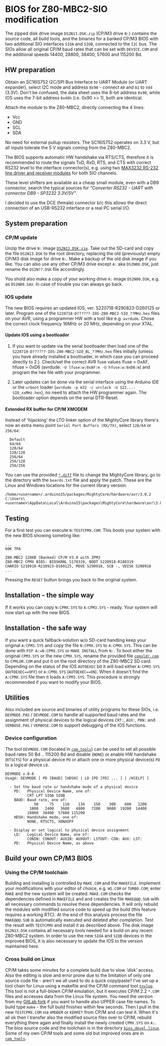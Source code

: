 # BIOS for Z80-MBC2-SIO modification

The zipped disk drive image `DS2N13.DSK.zip` (CP/M3 drive `N:`) contains the
source code, all build tools, and the binaries for a banked CP/M3 BIOS with
two additional SIO interfaces `SIOA` and `SIOB`, connected to the `I2C` bus.
The SIOs allow all original CP/M baud rates that can be set with `DEVICE.COM`
and the additional speeds 14400, 28800, 38400, 57600 and 115200 Bd.

## HW preparation

Obtain an SC16IS752 I2C/SPI Bus Interface to UART Module (or UART expander),
select I2C mode and address `0x90` - connect `A0` and `A1` to `Vdd` (3.3V).
Don't be confused, the data sheet uses the 8-bit address `0x90`, while
IOS uses the 7-bit address `0x48h` (i.e. 0x90 >> 1), both are identical.

Attach the module to the Z80-MBC2, directly connecting the 4 lines:
- Vcc
- GND
- SCL
- SDA

No need for external pullup resistors. The SC16IS752 operates on 3.3 V,
but all inputs tolerate the 5 V signals coming from the Z80-MBC2.

The BIOS supports automatic HW handshake via RTS/CTS, therefore it is
recommended to route the signals TxD, RxD, RTS, and CTS with correct
RS232 level to the interface connector(s), e.g. using two
[MAX3232 RS-232 line driver and receiver modules](DOC/RS232_bottom_mod.jpeg)
for both SIO channels.

These level shifters are available as a cheap small module, even with a
DB9 connector, search the typical sources for
*"Converter RS232 - UART with connector DB9 - SP3232 3.3V/5V"*.

I decided to use the DCE (female) connector b/c this allows the direct
connection of an USB-RS232 interface or a real PC serial I/O.

## System preparation

### CP/M update

Unzip the drive `N:` image [`DS2N13.DSK.zip`](DS2N13.DSK.zip).
Take out the SD-card and copy the file `DS2N13.DSK` to the root directory,
replacing the old (previously) empty CP/M3 disk image for drive `N:`.
Make a backup of the old disk image if you like.
You can also use any other CP/M3 drive except `A:` aka `DS2N00.DSK`, just
rename the `DS2N??.DSK` file accordingly.

You shold also make a copy of your working drive `A:` image `DS2N00.DSK`,
e.g. as `DS2N00.SAV`. In case of trouble you can always go back.

### IOS update

The new BIOS requires an updated IOS, ver. S220718-R290823-D260125 or later.
Program one of the `S220718-D??????-IOS-Z80-MBC2-SIO_??MHz.hex` files on your
AVR, using a programmer HW with a tool like e.g. `avrdude`. Chose the correct
clock frequency 16MHz or 20 MHz, depending on your XTAL.

#### Update IOS using a bootloader

1. If you want to update via the serial bootloader then load one of the
`S220718-D??????-IOS-Z80-MBC2-SIO_BL_??MHz.hex` files initially (unless you
have already installed a bootloader, in which case you can proceed directly to 2.).
Check/set the correct AVR fuse values
lfuse = 0xAF, hfuse = 0xD6 (avrdude: `-U lfuse:w:0xAF:m -U hfuse:w:0xD6:m`)
and program the hex file with your programmer.

2. Later updates can be done via the serial interface using the Arduino IDE
or the `urboot` loader (`avrdude -p m32 -c urclock -U S22...-SIO_xxMHz.hex`),
no need to attach the HW programmer again.
The bootloader option depends on the serial DTR-Reset.

#### Extended RX buffer for CP/M XMODEM

Instead of 'hijacking' the LTO linker option of the MightyCore library
there's now an extra menu point `Serial Port Buffers (RX/TX)`,
select `128/64` or `256/64`:

```
  Default
  64/64
  128/64
  128/128
  256/64
  256/128
  256/256
```

You can use the provided [`*.diff`](arduino15_packages_MightyCore_hardware_avr_3.0.2_boards.txt.diff)
file to change the MightyCore library,
go to the directory with the `boards.txt` file and apply the patch.
These are the Linux and Windows locations for the current library version:

```
/home/<username>/.arduino15/packages/MightyCore/hardware/avr/3.0.2
C:\Users\<username>\AppData\Local\Arduino15\packages\MightyCore\hardware\avr\3.0.2
```

## Testing

For a first test you can execute `N:TESTCPMX.COM`.
This boots your system with the new BIOS showing someting like:

```
...
60K TPA

Z80-MBC2 128KB (Banked) CP/M V3.0 with ZPM3
Z80-MBC2 CPMX BIOS: BIOSKRNL S170319, BOOT S220918-R180319
CHARIO S210918-R210923-D160125, MOVE S290918, SCB -, VDISK S200918
...
```

Pressing the `RESET` button brings you back to the original system.

## Installation - the simple way

If it works you can copy `N:CPMX.SYS` to `A:CPM3.SYS` - ready.
Your system will now start up with the new BIOS.

## Installation - the safe way

If you want a quick fallback-solution w/o SD-card handling keep your
original `A:CPM3.SYS` and copy the file `N:CPMX.SYS` to `A:CPMX.SYS`.
This can be done with `PIP A:=N:CPMX.SYS` or `MAKE INSTALL` from `N:`.
To boot either the original `CPM3.SYS` or the new `CPMX.SYS`, rename
the provided file [`cpmxldr.com`](bios_devel.linux/cpmxldr.com) to
`CPMLDR.COM` and put it on the root directory of the Z80-MBC2 SD card.
Depending on the status of the IOS `AUTOEXEC` bit it will load either
`A:CPM3.SYS` (`AUTOEXEC==OFF`) or `A:CPMX.SYS` (`AUTOEXEC==ON`).
When it doesn't find the `A:CPMX.SYS` file then it loads `A:CPM3.SYS`.
This procedure is strongly recommended if you want to modify your BIOS.

## Utilities

Also included are source and binaries of utility programs for these SIOs,
i.e. `DEVMODE.PAS` / `DEVMODE.COM` to handle all supported baud rates and the
assignment of physical devices to the logical devices `CRT:`, `AUX:`, `PRN:`
and `VERBOSE.PAS` / `VERBOSE.COM` to support debugging of the IOS functions.

### Device configuration

The tool `DEVMODE.COM` (located in [`cpm_tools`](cpm_tools)) can be used
to set all possible baud rates 50 Bd .. 115200 Bd and disable (`NONE`)
or enable HW handshake (`RTSCTS`) for a physical device `PD`
or attach one or more physical device(s) `PD` to a logical device `LD`.

```
DEVMODE v.0.6
Usage: DEVMODE [ PD [BAUD] [HDSH] | LD [PD [PD] ... ] | /H[ELP] ]

  - Set the baud rate or handshake mode of a physical device
    PD:   Physical Device Name, one of:
          CRT LPT SIOA SIOB
    BAUD: Baud rate, one of:
             50     75    110    134    150    300    600   1200
           1800   2400   3600   4800   7200   9600  19200  14400
          28800  38400  57600 115200
    HDSH: Handshake mode, one of:
          NONE, RTSCTS, XONXOFF

  - Display or set logical to physical device assignment
    LD:   Logical Device Name, one of:
          CONIN: CONOUT: AUXIN: AUXOUT: LSTOUT: CON: AUX: LST:
    PD:   Physical Device Name, as above
```

## Build your own CP/M3 BIOS

### Using the CP/M toolchain

Building and installing is controlled by `MAKE.COM` and the `MAKEFILE`.
Implement your modifications with your editor of choice, e.g. `WS.COM` or
`TURBO.COM`; enter `MAKE` and the new system will be created.
`MAKE.COM` checks the dependencies defined in `MAKEFILE` and and creates the
file `MAKE@@@.SUB` with all necessary commands to resolve these dependencies.
It will only rebuild the modules with modified source code to speed up the
build (this feature requires a working RTC).
At the end of this analysis process the file `MAKE@@@.SUB` is automatically
executed and deleted after completion.
Test the result with `TESTCPMX` and install it as described above.
The disk image `DS2N13.DSK` contains all necessary tools needed for a build
on any recent Z80-MBC2 system.
In order to use the new `SIOA` and `SIOB` devices in the improved BIOS, it is
also necessary to update the IOS to the version maintained here.

### Cross build on Linux

CP/M takes some minutes for a complete build due to slow *'disk'* access.
Also the editing is slow and error prone due to the limitation of only
one source code file - aren't we all used to do a quick copy/paste?
I've set up a tool chain for Linux using a makefile and the CP/M command tool
[`tnylpo`](https://gitlab.com/gbrein/tnylpo).
This tool is not a full-blown CP/M emulation, but it executes CP/M 2.2 `*.COM`
files and accesses data from the Linux file system. You need the version from
my [GitLab fork](https://gitlab.com/Ho-Ro/tnylpo) if you want to handle also
UPPER case file names. To build type `make` - the full build finishes within
few seconds. Then I pull in the new `TESTCPMX.COM` via `XMODEM` or `KERMIT`
from CP/M and can test it. When it's all ok then I transfer also the modified
source files over to CP/M, rebuild everything there again and finally install
the newly created `CPMX.SYS` on `A:`.
The bios source code and the toolchain is in the directory [`bios_devel.linux`](bios_devel.linux).
Some of my own CP/M tools and some old but improved ones are in [`cpm_tools`](cpm_tools).
